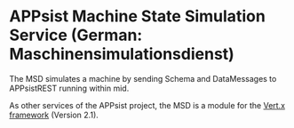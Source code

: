 # APPsist Machine State Simulation Service (German: Maschinensimulationsdienst)

The MSD simulates a machine by sending Schema and DataMessages to APPsistREST running within mid. 

As other services of the APPsist project, the MSD is a module for the [Vert.x framework](http://vertx.io/vertx2/) (Version 2.1).